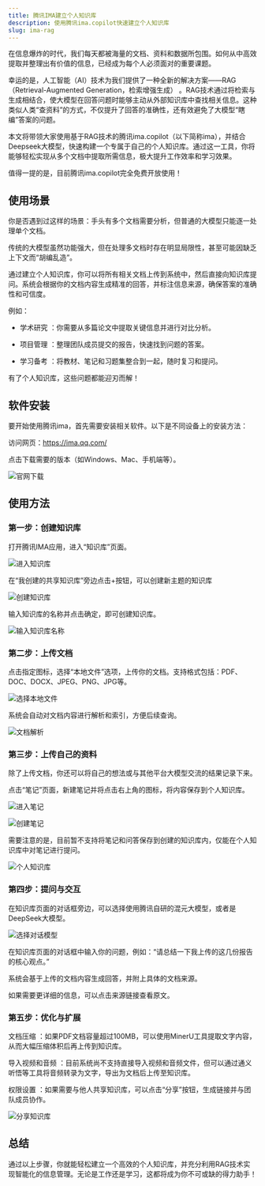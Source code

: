 ```yaml
---
title: 腾讯IMA建立个人知识库
description: 使用腾讯ima.copilot快速建立个人知识库
slug: ima-rag
---
```


在信息爆炸的时代，我们每天都被海量的文档、资料和数据所包围。如何从中高效提取并整理出有价值的信息，已经成为每个人必须面对的重要课题。

幸运的是，人工智能（AI）技术为我们提供了一种全新的解决方案——RAG（Retrieval-Augmented Generation，检索增强生成） 。RAG技术通过将检索与生成相结合，使大模型在回答问题时能够主动从外部知识库中查找相关信息。这种类似人类“查资料”的方式，不仅提升了回答的准确性，还有效避免了大模型“瞎编”答案的问题。

本文将带领大家使用基于RAG技术的腾讯ima.copilot（以下简称ima），并结合Deepseek大模型，快速构建一个专属于自己的个人知识库。通过这一工具，你将能够轻松实现从多个文档中提取所需信息，极大提升工作效率和学习效果。

值得一提的是，目前腾讯ima.copilot完全免费开放使用！

## 使用场景

你是否遇到过这样的场景：手头有多个文档需要分析，但普通的大模型只能逐一处理单个文档。

传统的大模型虽然功能强大，但在处理多文档时存在明显局限性，甚至可能因缺乏上下文而“胡编乱造”。

通过建立个人知识库，你可以将所有相关文档上传到系统中，然后直接向知识库提问。系统会根据你的文档内容生成精准的回答，并标注信息来源，确保答案的准确性和可信度。

例如：

- 学术研究 ：你需要从多篇论文中提取关键信息并进行对比分析。

- 项目管理 ：整理团队成员提交的报告，快速找到问题的答案。

- 学习备考 ：将教材、笔记和习题集整合到一起，随时复习和提问。

有了个人知识库，这些问题都能迎刃而解！

## 软件安装

要开始使用腾讯ima，首先需要安装相关软件。以下是不同设备上的安装方法：

访问网页：https://ima.qq.com/

点击下载需要的版本（如Windows、Mac、手机端等）。

![官网下载](../../../assets/2025/腾讯ima/官网.png)

## 使用方法

### 第一步：创建知识库

打开腾讯IMA应用，进入“知识库”页面。

![进入知识库](../../../assets/2025/腾讯ima/进入知识库.png)

在“我创建的共享知识库”旁边点击+按钮，可以创建新主题的知识库

![创建知识库](../../../assets/2025/腾讯ima/创建知识库.png)

输入知识库的名称并点击确定，即可创建知识库。

![输入知识库名称](../../../assets/2025/腾讯ima/输入知识库名称.png)

### 第二步：上传文档

点击指定图标，选择“本地文件”选项，上传你的文档。支持格式包括：PDF、DOC、DOCX、JPEG、PNG、JPG等。

![选择本地文件](../../../assets/2025/腾讯ima/选择本地文件.png)

系统会自动对文档内容进行解析和索引，方便后续查询。

![文档解析](../../../assets/2025/腾讯ima/文档解析.png)

### 第三步：上传自己的资料

除了上传文档，你还可以将自己的想法或与其他平台大模型交流的结果记录下来。

点击“笔记”页面，新建笔记并将点击右上角的图标，将内容保存到个人知识库。

![进入笔记](../../../assets/2025/腾讯ima/进入笔记.png)

![创建笔记](../../../assets/2025/腾讯ima/创建笔记.png)

需要注意的是，目前暂不支持将笔记和问答保存到创建的知识库内，仅能在个人知识库中对笔记进行提问。

![个人知识库](../../../assets/2025/腾讯ima/个人知识库.png)

### 第四步：提问与交互

在知识库页面的对话框旁边，可以选择使用腾讯自研的混元大模型，或者是DeepSeek大模型。

![选择对话模型](../../../assets/2025/腾讯ima/选择对话模型.png)

在知识库页面的对话框中输入你的问题，例如：“请总结一下我上传的这几份报告的核心观点。”

系统会基于上传的文档内容生成回答，并附上具体的文档来源。

如果需要更详细的信息，可以点击来源链接查看原文。

### 第五步：优化与扩展

文档压缩 ：如果PDF文档容量超过100MB，可以使用MinerU工具提取文字内容，从而大幅压缩体积后再上传到知识库。

导入视频和音频 ：目前系统尚不支持直接导入视频和音频文件，但可以通过通义听悟等工具将音频转录为文字，导出为文档后上传至知识库。

权限设置 ：如果需要与他人共享知识库，可以点击“分享”按钮，生成链接并与团队成员协作。

![分享知识库](../../../assets/2025/腾讯ima/分享知识库.png)

## 总结

通过以上步骤，你就能轻松建立一个高效的个人知识库，并充分利用RAG技术实现智能化的信息管理。无论是工作还是学习，这都将成为你不可或缺的得力助手！